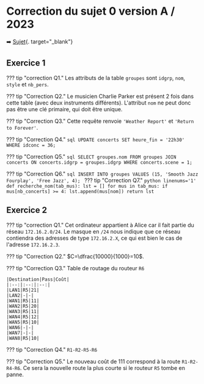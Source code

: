 # Correction du sujet 0 version A / 2023

:arrow_right: [Sujet](../../data/2023/2023-sujet_0-a.pdf){. target="_blank"}

## Exercice 1

??? tip "correction Q1."
    Les attributs de la table ```groupes``` sont ```idgrp```, ```nom```, ```style``` et ```nb_pers```.

??? tip "Correction Q2."
    Le musicien Charlie Parker est présent 2 fois dans cette table (avec deux instruments différents). L'attribut ```nom``` ne peut donc pas être une clé primaire, qui doit être unique.

??? tip "Correction Q3."
    Cette requête renvoie ```'Weather Report'``` et ```'Return to Forever'```.

??? tip "Correction Q4."
    ```sql
    UPDATE concerts
    SET heure_fin = '22h30'
    WHERE idconc = 36;
    ```

??? tip "Correction Q5."
    ```sql
    SELECT groupes.nom
    FROM groupes
    JOIN concerts ON concerts.idgrp = groupes.idgrp
    WHERE concerts.scene = 1;
    ```
    
??? tip "Correction Q6."
    ```sql
    INSERT INTO groupes
    VALUES (15, 'Smooth Jazz Fourplay', 'Free Jazz', 4);
    ```
??? tip "Correction Q7."
    ```python linenums='1'
    def recherche_nom(tab_mus):
        lst = []
        for mus in tab_mus:
            if mus[nb_concerts] >= 4:
                lst.append(mus[nom])
        return lst
    ```

## Exercice 2

??? tip "correction Q1."
    Cet ordinateur appartient à Alice car il fait partie du réseau ```172.16.2.0/24```. Le masque en ```/24``` nous indique que ce réseau contiendra des adresses de type ```172.16.2.X```, ce qui est bien le cas de l'adresse ```172.16.2.3```.

??? tip "Correction Q2."
    $C=\dfrac{10000}{1000}=10$.

??? tip "Correction Q3."
    Table de routage du routeur `R6`

    |Destination|Pass|Coût|
    |:--:|:--:|:--:|
    |LAN1|R5|21|
    |LAN2|-|-|
    |WAN1|R5|11|
    |WAN2|R5|20|
    |WAN3|R5|11|
    |WAN4|R5|12|
    |WAN5|R5|10|
    |WAN6|-|-|
    |WAN7|-|-|
    |WAN8|R5|10|

??? tip "Correction Q4."
    ```R1-R2-R5-R6``` 
    
??? tip "Correction Q5."
    Le nouveau coût de 111 correspond à la route ```R1-R2-R4-R6```. Ce sera la nouvelle route la plus courte si le routeur `R5` tombe en panne. 
     
    
    
